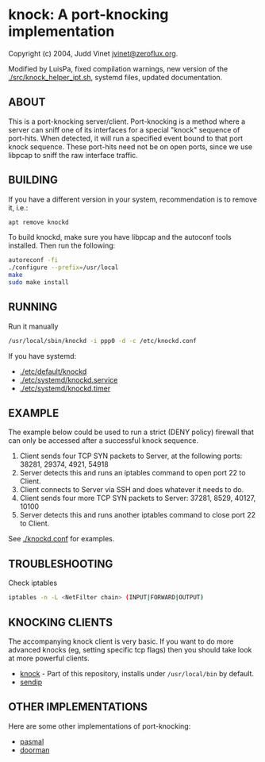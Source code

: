 # knock: A port-knocking implementation

Copyright (c) 2004, Judd Vinet <jvinet@zeroflux.org>.

Modified by LuisPa, fixed compilation warnings, new version of the [./src/knock_helper_ipt.sh](./src/knock_helper_ipt.sh), systemd files, updated documentation.

## ABOUT

This is a port-knocking server/client.  Port-knocking is a method where a
server can sniff one of its interfaces for a special "knock" sequence of
port-hits.  When detected, it will run a specified event bound to that port
knock sequence.  These port-hits need not be on open ports, since we use
libpcap to sniff the raw interface traffic.

## BUILDING

If you have a different version in your system, recommendation is to remove it, i.e.:

```bash
apt remove knockd
```

To build knockd, make sure you have libpcap and the autoconf tools
installed. Then run the following:

```bash
autoreconf -fi
./configure --prefix=/usr/local
make
sudo make install
```

## RUNNING

Run it manually

```bash
/usr/local/sbin/knockd -i ppp0 -d -c /etc/knockd.conf
```

If you have systemd:

- [./etc/default/knockd](./etc/default/knockd)
- [./etc/systemd/knockd.service](./etc/systemd/knockd.service)
- [./etc/systemd/knockd.timer](./etc/systemd/knockd.timer)

## EXAMPLE

The example below could be used to run a strict (DENY policy) firewall that
can only be accessed after a successful knock sequence.

  1. Client sends four TCP SYN packets to Server, at the following ports:
     38281, 29374, 4921, 54918
  2. Server detects this and runs an iptables command to open port 22 to
     Client.
  3. Client connects to Server via SSH and does whatever it needs to do.
  4. Client sends four more TCP SYN packets to Server:  37281, 8529,
     40127, 10100
  5. Server detects this and runs another iptables command to close port
     22 to Client.

See [./knockd.conf](./knockd.conf) for examples.

## TROUBLESHOOTING

Check iptables

```bash
iptables -n -L <NetFilter chain> (INPUT|FORWARD|OUTPUT)
```

## KNOCKING CLIENTS

The accompanying knock client is very basic.  If you want to do more advanced
knocks (eg, setting specific tcp flags) then you should take look at more
powerful clients.

- [knock](./src/knock.c) - Part of this repository, installs under `/usr/local/bin` by default.
- [sendip](http://freshmeat.net/projects/sendip/)

## OTHER IMPLEMENTATIONS

Here are some other implementations of port-knocking:

- [pasmal](http://sourceforge.net/projects/pasmal/)
- [doorman](http://doorman.sourceforge.net/)
